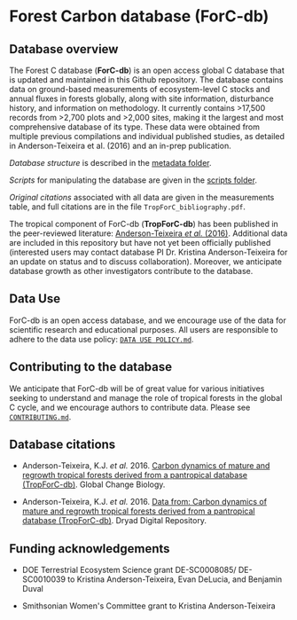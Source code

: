 # Forest Carbon database (ForC-db)

## Database overview
The Forest C database (**ForC-db**) is an open access global C database that is updated and maintained in this Github repository. The database contains data on ground-based measurements of ecosystem-level C stocks and annual fluxes in forests globally, along with site information, disturbance history, and information on methodology. It currently contains >17,500 records from >2,700 plots and >2,000 sites, making it the largest and most comprehensive database of its type. These data were obtained from multiple previous compilations and individual published studies, as detailed in Anderson-Teixeira et al. (2016) and an in-prep publication.

*Database structure* is described in the [metadata folder](https://github.com/forc-db/ForC/tree/master/metadata).  

*Scripts* for manipulating the database are given in the [scripts folder](https://github.com/forc-db/ForC/tree/master/scripts).

*Original citations* associated with all data are given in the measurements table, and full citations are in the file `TropForC_bibliography.pdf`. 

The tropical component of ForC-db (**TropForC-db**) has been published in the peer-reviewed literature: [Anderson-Teixeira *et al.* (2016)](http://dx.doi.org/10.1111/gcb.13226). Additional data are included in this repository but have not yet been officially published (interested users may contact database PI Dr. Kristina Anderson-Teixeira for an update on status and to discuss collaboration). Moreover, we anticipate database growth as other investigators contribute to the database.

## Data Use 
ForC-db is an open access database, and we encourage use of the data for scientific research and educational purposes. All users are responsible to adhere to the data use policy: [`DATA USE POLICY.md`](https://github.com/forc-db/ForC/blob/master/DATA%20USE%20POLICY.md).

## Contributing to the database 
We anticipate that ForC-db will be of great value for various initiatives seeking to understand and manage the role of tropical forests in the global C cycle, and we encourage authors to contribute data. Please see [`CONTRIBUTING.md`](https://github.com/forc-db/ForC/blob/master/CONTRIBUTING.md).

## Database citations
* Anderson-Teixeira, K.J. *et al.* 2016. [Carbon dynamics of mature and regrowth tropical forests derived from a pantropical database (TropForC-db)](http://dx.doi.org/10.1111/gcb.13226). Global Change Biology. 

* Anderson-Teixeira, K.J. *et al.* 2016. [Data from: Carbon dynamics of mature and regrowth tropical forests derived from a pantropical database (TropForC-db)](http://dx.doi.org/10.5061/dryad.t516f). Dryad Digital Repository.


## Funding acknowledgements
* DOE Terrestrial Ecosystem Science grant DE-SC0008085/ DE-SC0010039 to Kristina Anderson-Teixeira, Evan DeLucia, and Benjamin Duval

* Smithsonian Women's Committee grant to Kristina Anderson-Teixeira
